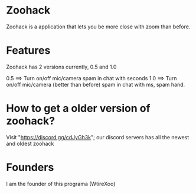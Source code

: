 # Zoohack

Zoohack is a application that lets you be more close with zoom than before.

# Features

Zoohack has 2 versions currently, 0.5 and 1.0

0.5 ==> Turn on/off mic/camera spam in chat with seconds
1.0 ==> Turn on/off mic/camera (better than before) spam in chat with ms, spam hand.

# How to get a older version of zoohack?

Visit "https://discord.gg/cdJyGh3k"; our discord servers has all the newest and oldest zoohack

# Founders

I am the founder of this programa (WtireXoo) 
